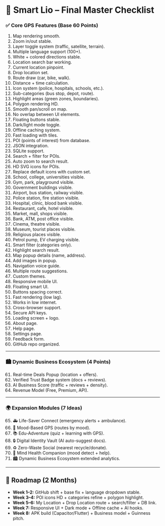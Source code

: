 # 📌 Smart Lio – Final Master Checklist  

### ✅ Core GPS Features (Base 60 Points)  
1. Map rendering smooth.  
2. Zoom in/out stable.  
3. Layer toggle system (traffic, satellite, terrain).  
4. Multiple language support (100+).  
5. White + colored directions stable.  
6. Location search bar working.  
7. Current location pinpoint.  
8. Drop location set.  
9. Route draw (car, bike, walk).  
10. Distance + time calculation.  
11. Icon system (police, hospitals, schools, etc.).  
12. Sub-categories (bus stop, depot, route).  
13. Highlight areas (green zones, boundaries).  
14. Polygon rendering HD.  
15. Smooth pan/scroll on map.  
16. No overlap between UI elements.  
17. Floating buttons stable.  
18. Dark/light mode toggle.  
19. Offline caching system.  
20. Fast loading with tiles.  
21. POI (points of interest) from database.  
22. JSON integration.  
23. SQLite support.  
24. Search + filter for POIs.  
25. Auto zoom to search result.  
26. HD SVG icons for POIs.  
27. Replace default icons with custom set.  
28. School, college, universities visible.  
29. Gym, park, playground visible.  
30. Government buildings visible.  
31. Airport, bus station, railway visible.  
32. Police station, fire station visible.  
33. Hospital, clinic, blood bank visible.  
34. Restaurant, cafe, hotel visible.  
35. Market, mall, shops visible.  
36. Bank, ATM, post office visible.  
37. Cinema, theatre visible.  
38. Museum, tourist places visible.  
39. Religious places visible.  
40. Petrol pump, EV charging visible.  
41. Smart filter (categories only).  
42. Highlight search result.  
43. Map popup details (name, address).  
44. Add images in popup.  
45. Navigation voice guide.  
46. Multiple route suggestions.  
47. Custom themes.  
48. Responsive mobile UI.  
49. Floating smart UI.  
50. Buttons spacing correct.  
51. Fast rendering (low lag).  
52. Works in low internet.  
53. Cross-browser support.  
54. Secure API keys.  
55. Loading screen + logo.  
56. About page.  
57. Help page.  
58. Settings page.  
59. Feedback form.  
60. GitHub repo organized.  

---

### 🏙️ Dynamic Business Ecosystem (4 Points)  
61. Real-time Deals Popup (location + offers).  
62. Verified Trust Badge system (docs + reviews).  
63. AI Business Score (traffic + reviews + density).  
64. Revenue Model (Free, Premium, API).  

---

### 🌍 Expansion Modules (7 Ideas)  
65. 🚑 Life-Saver Connect (emergency alerts + ambulance).  
66. 🌱 Mood-Based GPS (routes by mood).  
67. 📚 Edu-Adventure (quiz + learning with GPS).  
68. 🔒 Digital Identity Vault (AI auto-suggest docs).  
69. ♻️ Zero-Waste Social (nearest recycle/donate).  
70. 🧠 Mind Health Companion (mood detect + help).  
71. 🏙️ Dynamic Business Ecosystem extended analytics.  

---

## 🎯 Roadmap (2 Months)  
- **Week 1–2:** GitHub shift + base fix + language dropdown stable.  
- **Week 3–4:** POI icons HD + categories refine + polygon highlight.  
- **Week 5–6:** My Location + Drop Location route + search/filter + DB link.  
- **Week 7:** Responsive UI + Dark mode + Offline cache + AI hooks.  
- **Week 8:** APK build (Capacitor/Flutter) + Business model + Guinness pitch.